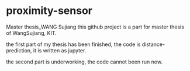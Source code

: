 # proximity-sensor
Master thesis_WANG Sujiang
this github project is a part for master thesis of WangSujiang, KIT.

the first part of my thesis has been finished, the code is distance-prediction, it is written as jupyter.

the second part is underworking, the code cannot been run now.
